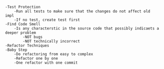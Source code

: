 	-Test Protection
		-Run all tests to make sure that the changes do not affect old impl
		-If no test, create test first
	-Find Code Smell
		-Is any characterstic in the source code that possibly indicaets a deeper problem
			-NOT bugs
			-NOT technically incorrect
	-Refactor Techniques
	-Baby Step
		-Do refactoring from easy to complex
		-Refactor one by one
		-One refactor with one commit
